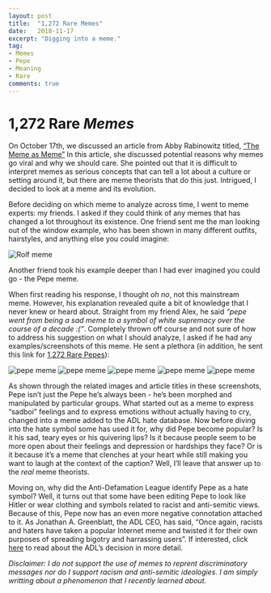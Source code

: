 ```yaml
---
layout: post
title:  "1,272 Rare Memes"
date:   2018-11-17
excerpt: "Digging into a meme."
tag:
- Memes
- Pepe
- Meaning
- Rare
comments: true
---
```


# 1,272 Rare *Memes*

On October 17th, we discussed an article from Abby Rabinowitz titled, [“The Meme as Meme”](http://nautil.us/issue/5/fame/the-meme-as-meme) In this article, she discussed potential reasons why memes go viral and why we should care. She pointed out that it is difficult to interpret memes as serious concepts that can tell a lot about a culture or setting around it, but there are meme theorists that do this just. Intrigued, I decided to look at a meme and its evolution.


Before deciding on which meme to analyze across time, I went to meme experts: my friends. I asked if they could think of any memes that has changed a lot throughout its existence. One friend sent me the man looking out of the window example, who has been shown in many different outfits, hairstyles, and anything else you could imagine:

![Rolf meme](https://raw.githubusercontent.com/princyd/princyd.github.io/master/_posts/BE4B7D8B-E9D5-4B27-A5BD-1FCED5CEC953.jpeg)

Another friend took his example deeper than I had ever imagined you could go - the Pepe meme.


When first reading his response, I thought *oh no*, not this mainstream meme. However, his explanation revealed quite a bit of knowledge that I never knew or heard about. Straight from my friend Alex, he said *“pepe went from being a sad meme to a symbol of white supremacy over the course of a decade :(“*. Completely thrown off course and not sure of how to address his suggestion on what I should analyze, I asked if he had any examples/screenshots of this meme. He sent a plethora (in addition, he sent this link for [1,272 Rare Pepes](https://www.google.com/amp/s/www.buzzfeednews.com/amphtml/katienotopoulos/1272-rare-pepes)):

![pepe meme](https://raw.githubusercontent.com/princyd/princyd.github.io/master/_posts/5E011512-D352-4F57-A3E5-1B554084D8EF.jpeg)
![pepe meme](https://raw.githubusercontent.com/princyd/princyd.github.io/master/_posts/97ABF3C4-9E28-4699-BB93-EDFD1CD69352.jpeg)
![pepe meme](https://raw.githubusercontent.com/princyd/princyd.github.io/master/_posts/D1BB8F79-4D39-4B28-900C-F7BBFB152AFF.jpeg)
![pepe meme](https://raw.githubusercontent.com/princyd/princyd.github.io/master/_posts/D26176F6-78D1-4DF2-AB91-5AF7F22D1276.jpeg)
![pepe meme](https://raw.githubusercontent.com/princyd/princyd.github.io/master/_posts/EE402221-0B88-4218-97D7-42123E31D912.jpeg)

As shown through the related images and article titles in these screenshots, Pepe isn’t just the Pepe he’s always been - he’s been morphed and manipulated by particular groups. What started out as a meme to express “sadboi” feelings and to express emotions without actually having to cry, changed into a meme added to the ADL hate database. Now before diving into the hate symbol some has used it for, why did Pepe become popular? Is it his sad, teary eyes or his quivering lips? Is it because people seem to be more open about their feelings and depression or hardships they face? Or is it because it’s a meme that clenches at your heart while still making you want to laugh at the context of the caption? Well, I’ll leave that answer up to the *real* meme theorists.

Moving on, why did the Anti-Defamation League identify Pepe as a hate symbol? Well, it turns out that some have been editing Pepe to look like Hitler or wear clothing and symbols related to racist and anti-semitic views. Because of this, Pepe now has an even more negative connotation attached to it. As Jonathan A. Greenblatt, the ADL CEO, has said, “Once again, racists and haters have taken a popular Internet meme and twisted it for their own purposes of spreading bigotry and harrassing users”. If interested, click [here](https://www.adl.org/news/press-releases/adl-adds-pepe-the-frog-meme-used-by-anti-semites-and-racists-to-online-hate) to read about the ADL’s decision in more detail.

*Disclaimer: I do not support the use of memes to reprent discriminatory messages nor do I support racism and anti-semitic ideologies. I am simply writting about a phenomenon that I recently learned about.*
